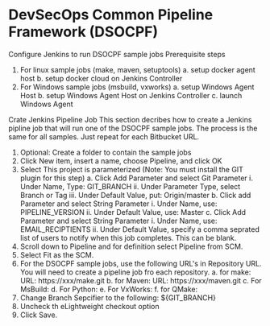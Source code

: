 # DevSecOps Common Pipeline Framework (DSOCPF)
Configure Jenkins to run DSOCPF sample jobs
Prerequisite steps
1. For linux sample jobs (make, maven, setuptools)
  a. setup docker agent host
  b. setup docker cloud on Jenkins Controller
2. For Windows sample jobs (msbuild, vxworks)
  a. setup Windows Agent Host
  b. setup Windows Agent Host on Jenkins Controller
  c. launch Windows Agent
  
Crate Jenkins Pipeline Job
This section decribes how to create a Jenkins pipline job that will run one of the DSOCPF sample jobs. The process is the same for all samples. Just repeat for each Bitbucket URL.

  1. Optional: Create a folder to contain the sample jobs
  2. Click New item, insert a name, choose Pipeline, and click OK
  3. Select This project is parameterized (Note: You must install the GIT plugin for this step)
    a. Click Add Parameter and select Git Parameter
      i. Under Name, Type:
        GIT_BRANCH
      ii. Under Parameter Type, select Branch or Tag
      iii. Under Default Value, put: 
        Origin/master
    b. Click add Parameter and select String Parameter
      i. Under Name, use: 
       PIPELINE_VERSION
      ii. Under Default Value, use: 
       Master
    c. Click Add Parameter and select String Parameter
      i. Under Name, use: 
       EMAIL_RECIPTIENTS 
      ii. Under Default Value, specify a comma seprated list of users to notify when this job completes. This can be blank. 
  4. Scroll down to Pipeline and for definition select Pipeline from SCM. 
  5. Select Fit as the SCM. 
  6. For the DSOCPF sample jobs, use the following URL's in Repository URL. You will need to create a pipeline job fro each repository. 
    a. for make:
      URL: https://xxx/make.git
    b. for Maven: 
      URL: https://xxx/maven.git
    c. For MsBuild:
    d. For Python: 
    e. For VxWorks:
    f. for QMake: 
 7. Change Branch Sepcifier to the following: 
  ${GIT_BRANCH}
8. Uncheck th eLightweight checkout option 
9. Click Save. 
